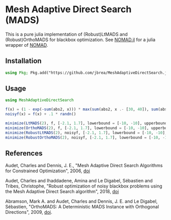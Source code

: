 # Mesh Adaptive Direct Search (MADS)

This is a pure julia implementation of (Robust)LtMADS and (Robust)OrthoMADS for
blackbox optimization. See [NOMAD.jl](https://github.com/ppascal97/NOMAD.jl) for
a julia wrapper of [NOMAD](https://www.gerad.ca/nomad/).

## Installation

```julia
using Pkg; Pkg.add("https://github.com/jbrea/MeshAdaptiveDirectSearch.jl")
```

## Usage
```julia
using MeshAdaptiveDirectSearch

f(x) = (1 - exp(-sum(abs2, x))) * max(sum(abs2, x .- [30, 40]), sum(abs2, x .+ [30, 40]))
noisyf(x) = f(x) + .1 * randn()

minimize(LtMADS(2), f, [-2.1, 1.7], lowerbound = [-10, -10], upperbound = [10, 10])
minimize(OrthoMADS(2), f, [-2.1, 1.7], lowerbound = [-10, -10], upperbound = [10, 10])
minimize(RobustLtMADS(2), noisyf, [-2.1, 1.7], lowerbound = [-10, -10], upperbound = [10, 10])
minimize(RobustOrthoMADS(2), noisyf, [-2.1, 1.7], lowerbound = [-10, -10], upperbound = [10, 10])
```

## References
Audet, Charles and Dennis, J. E., "Mesh Adaptive Direct Search Algorithms for
Constrained Optimization", 2006, [doi](http://dx.doi.org/10.1137/040603371)

Audet, Charles and Ihaddadene, Amina and Le Digabel, Sébastien and Tribes,
Christophe, "Robust optimization of noisy blackbox problems using the Mesh
Adaptive Direct Search algorithm", 2018, [doi](http://dx.doi.org/10.1007/s11590-017-1226-6)

Abramson, Mark A. and Audet, Charles and Dennis, J. E. and Le Digabel,
Sébastien, "OrthoMADS: A Deterministic MADS Instance with Orthogonal
Directions", 2009, [doi](http://dx.doi.org/10.1137/080716980).

